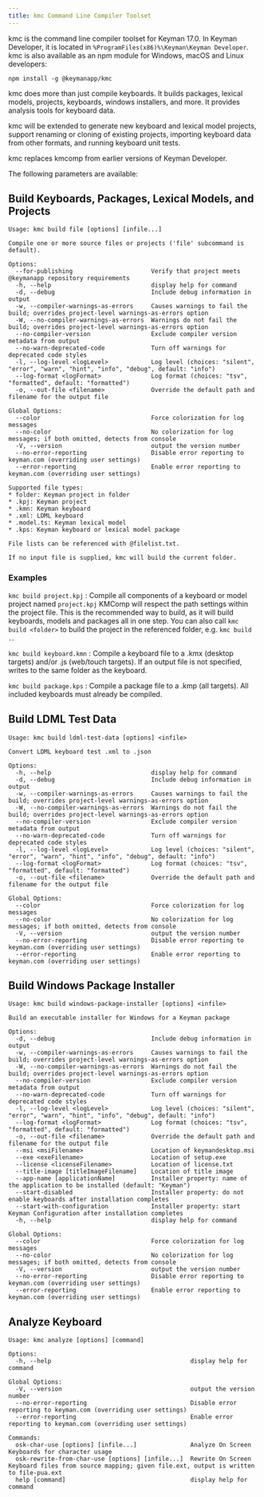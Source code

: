 ```yaml
---
title: kmc Command Line Compiler Toolset
---
```


kmc is the command line compiler toolset for Keyman 17.0. In Keyman Developer,
it is located in `%ProgramFiles(x86)%\Keyman\Keyman Developer`. kmc is also
available as an npm module for Windows, macOS and Linux developers:

```
npm install -g @keymanapp/kmc
```

kmc does more than just compile keyboards. It builds packages, lexical models,
projects, keyboards, windows installers, and more. It provides analysis tools
for keyboard data.

kmc will be extended to generate new keyboard and lexical model projects,
support renaming or cloning of existing projects, importing keyboard data from
other formats, and running keyboard unit tests.

kmc replaces kmcomp from earlier versions of Keyman Developer.

The following parameters are available:

## Build Keyboards, Packages, Lexical Models, and Projects

```none
Usage: kmc build file [options] [infile...]

Compile one or more source files or projects ('file' subcommand is default).

Options:
  --for-publishing                      Verify that project meets @keymanapp repository requirements
  -h, --help                            display help for command
  -d, --debug                           Include debug information in output
  -w, --compiler-warnings-as-errors     Causes warnings to fail the build; overrides project-level warnings-as-errors option
  -W, --no-compiler-warnings-as-errors  Warnings do not fail the build; overrides project-level warnings-as-errors option
  --no-compiler-version                 Exclude compiler version metadata from output
  --no-warn-deprecated-code             Turn off warnings for deprecated code styles
  -l, --log-level <logLevel>            Log level (choices: "silent", "error", "warn", "hint", "info", "debug", default: "info")
  --log-format <logFormat>              Log format (choices: "tsv", "formatted", default: "formatted")
  -o, --out-file <filename>             Override the default path and filename for the output file

Global Options:
  --color                               Force colorization for log messages
  --no-color                            No colorization for log messages; if both omitted, detects from console
  -V, --version                         output the version number
  --no-error-reporting                  Disable error reporting to keyman.com (overriding user settings)
  --error-reporting                     Enable error reporting to keyman.com (overriding user settings)

Supported file types:
* folder: Keyman project in folder
* .kpj: Keyman project
* .kmn: Keyman keyboard
* .xml: LDML keyboard
* .model.ts: Keyman lexical model
* .kps: Keyman keyboard or lexical model package

File lists can be referenced with @filelist.txt.

If no input file is supplied, kmc will build the current folder.
```

### Examples

`kmc build project.kpj`
: Compile all components of a keyboard or model project named `project.kpj`
KMComp will respect the path settings within the project file. This is the
recommended way to build, as it will build keyboards, models and packages all in
one step. You can also call `kmc build <folder>` to build the project in the
referenced folder, e.g. `kmc build .`.

`kmc build keyboard.kmn`
: Compile a keyboard file to a .kmx (desktop targets) and/or .js (web/touch
targets). If an output file is not specified, writes to the same folder as the
keyboard.

`kmc build package.kps`
: Compile a package file to a .kmp (all targets). All included keyboards must
already be compiled.

## Build LDML Test Data

```none
Usage: kmc build ldml-test-data [options] <infile>

Convert LDML keyboard test .xml to .json

Options:
  -h, --help                            display help for command
  -d, --debug                           Include debug information in output
  -w, --compiler-warnings-as-errors     Causes warnings to fail the build; overrides project-level warnings-as-errors option
  -W, --no-compiler-warnings-as-errors  Warnings do not fail the build; overrides project-level warnings-as-errors option
  --no-compiler-version                 Exclude compiler version metadata from output
  --no-warn-deprecated-code             Turn off warnings for deprecated code styles
  -l, --log-level <logLevel>            Log level (choices: "silent", "error", "warn", "hint", "info", "debug", default: "info")
  --log-format <logFormat>              Log format (choices: "tsv", "formatted", default: "formatted")
  -o, --out-file <filename>             Override the default path and filename for the output file

Global Options:
  --color                               Force colorization for log messages
  --no-color                            No colorization for log messages; if both omitted, detects from console
  -V, --version                         output the version number
  --no-error-reporting                  Disable error reporting to keyman.com (overriding user settings)
  --error-reporting                     Enable error reporting to keyman.com (overriding user settings)
```

## Build Windows Package Installer

```none
Usage: kmc build windows-package-installer [options] <infile>

Build an executable installer for Windows for a Keyman package

Options:
  -d, --debug                           Include debug information in output
  -w, --compiler-warnings-as-errors     Causes warnings to fail the build; overrides project-level warnings-as-errors option
  -W, --no-compiler-warnings-as-errors  Warnings do not fail the build; overrides project-level warnings-as-errors option
  --no-compiler-version                 Exclude compiler version metadata from output
  --no-warn-deprecated-code             Turn off warnings for deprecated code styles
  -l, --log-level <logLevel>            Log level (choices: "silent", "error", "warn", "hint", "info", "debug", default: "info")
  --log-format <logFormat>              Log format (choices: "tsv", "formatted", default: "formatted")
  -o, --out-file <filename>             Override the default path and filename for the output file
  --msi <msiFilename>                   Location of keymandesktop.msi
  --exe <exeFilename>                   Location of setup.exe
  --license <licenseFilename>           Location of license.txt
  --title-image [titleImageFilename]    Location of title image
  --app-name [applicationName]          Installer property: name of the application to be installed (default: "Keyman")
  --start-disabled                      Installer property: do not enable keyboards after installation completes
  --start-with-configuration            Installer property: start Keyman Configuration after installation completes
  -h, --help                            display help for command

Global Options:
  --color                               Force colorization for log messages
  --no-color                            No colorization for log messages; if both omitted, detects from console
  -V, --version                         output the version number
  --no-error-reporting                  Disable error reporting to keyman.com (overriding user settings)
  --error-reporting                     Enable error reporting to keyman.com (overriding user settings)
```

## Analyze Keyboard

```none
Usage: kmc analyze [options] [command]

Options:
  -h, --help                                       display help for command

Global Options:
  -V, --version                                    output the version number
  --no-error-reporting                             Disable error reporting to keyman.com (overriding user settings)
  --error-reporting                                Enable error reporting to keyman.com (overriding user settings)

Commands:
  osk-char-use [options] [infile...]               Analyze On Screen Keyboards for character usage
  osk-rewrite-from-char-use [options] [infile...]  Rewrite On Screen Keyboard files from source mapping; given file.ext, output is written to file-pua.ext
  help [command]                                   display help for command
```

